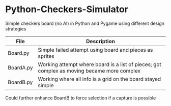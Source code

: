 # Python-Checkers-Simulator
Simple checkers board (no AI) in Python and Pygame using different design strategies

File | Description
---|---
Board.py | Simple failed attempt using board and pieces as sprites
BoardA.py | Working attempt where board is a list of pieces; got complex as moving became more complex
BoardB.py | Working where all info is a grid on the board stayed simple

Could further enhance BoardB to force selection if a capture is possible
